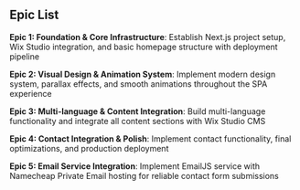## Epic List

**Epic 1: Foundation & Core Infrastructure**: Establish Next.js project setup, Wix Studio integration, and basic homepage structure with deployment pipeline

**Epic 2: Visual Design & Animation System**: Implement modern design system, parallax effects, and smooth animations throughout the SPA experience

**Epic 3: Multi-language & Content Integration**: Build multi-language functionality and integrate all content sections with Wix Studio CMS

**Epic 4: Contact Integration & Polish**: Implement contact functionality, final optimizations, and production deployment

**Epic 5: Email Service Integration**: Implement EmailJS service with Namecheap Private Email hosting for reliable contact form submissions